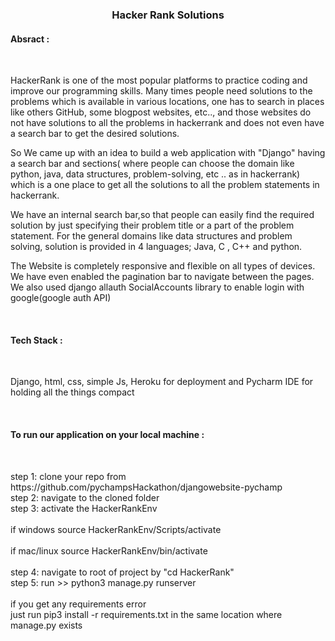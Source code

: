 <h3 align="center">Hacker Rank Solutions</h3>

<h4>Absract : </h4>
</br>
<p> HackerRank is one of the most popular platforms to practice coding and improve our programming skills.
Many times people need solutions to the problems which is available in various locations, one has to search in places like others GitHub, some blogpost websites, etc.., and those websites do not have solutions to all the problems in hackerrank and does not even have a search bar to get the desired solutions.

So We came up with an idea to build a web application with "Django" having a search bar and sections( where people can choose the domain like python, java, data structures, problem-solving, etc .. as in hackerrank) which is a one place to get all the solutions to all the problem statements in hackerrank.

We have an internal search bar,so that people can easily find the required solution by just specifying their problem title or a part of the problem statement. For the general domains like data structures and problem solving, solution is provided in 4 languages;  Java, C , C++ and python.

The Website is completely responsive and flexible on all types of devices.
We have even enabled the pagination bar to navigate between the pages.
We also used django allauth SocialAccounts library to enable login with google(google auth API)
</p>

</br>
<h4>Tech Stack : </h4>
</br>
<p>Django, html, css, simple Js, Heroku for deployment and Pycharm IDE for holding all the things compact</p>

</br>
<h4>To run our application on your local machine :</h4>
</br>
<p>
step 1: clone your repo from https://github.com/pychampsHackathon/djangowebsite-pychamp
  </br>
step 2: navigate to the cloned folder
</br>
step 3: activate the HackerRankEnv 
</br>
</br>
             if windows source HackerRankEnv/Scripts/activate
             </br>
             </br>
             if mac/linux source  HackerRankEnv/bin/activate
             </br>
             </br>
step 4: navigate to root of project by  "cd HackerRank"
</br>
step 5: run >> python3 manage.py runserver
</br>
</br>
if you get any requirements error
</br>
just run pip3 install -r requirements.txt in the same location where manage.py exists </p>
</br>
